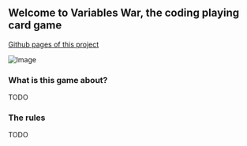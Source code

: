 ## Welcome to Variables War, the coding playing card game

[Github pages of this project](https://kids-code-games.github.io/variables-war/)

![Image](https://www.anthonyherve.fr/uploads/images/855b41d0232d6b2a4ba39f8625ef7644bf18e394.gif)

### What is this game about?

TODO

### The rules

TODO